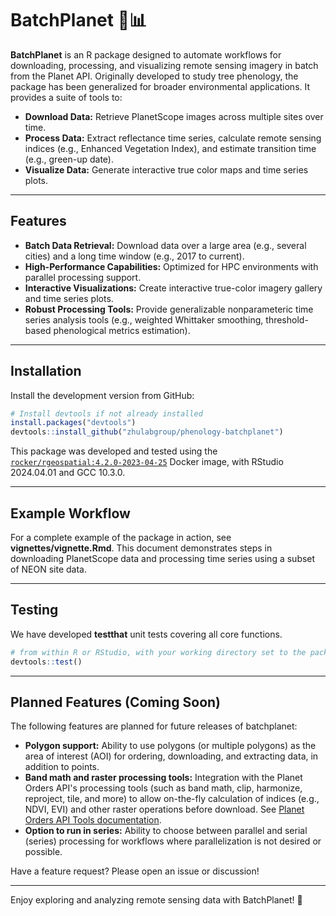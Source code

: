 # BatchPlanet 🌿📊

**BatchPlanet** is an R package designed to automate workflows for downloading, processing, and visualizing remote sensing imagery in batch from the Planet API. Originally developed to study tree phenology, the package has been generalized for broader environmental applications. It provides a suite of tools to:

* **Download Data:** Retrieve PlanetScope images across multiple sites over time.
* **Process Data:** Extract reflectance time series, calculate remote sensing indices (e.g., Enhanced Vegetation Index), and estimate transition time (e.g., green-up date).
* **Visualize Data:** Generate interactive true color maps and time series plots.

***

## Features

* **Batch Data Retrieval:** Download data over a large area (e.g., several cities) and a long time window (e.g., 2017 to current).
* **High-Performance Capabilities:** Optimized for HPC environments with parallel processing support.
* **Interactive Visualizations:** Create interactive true-color imagery gallery and time series plots.
* **Robust Processing Tools:** Provide generalizable nonparameteric time series analysis tools (e.g., weighted Whittaker smoothing, threshold-based phenological metrics estimation).

***

## Installation

Install the development version from GitHub:

```r
# Install devtools if not already installed
install.packages("devtools")
devtools::install_github("zhulabgroup/phenology-batchplanet")
```

This package was developed and tested using the [`rocker/rgeospatial:4.2.0-2023-04-25`](https://hub.docker.com/r/rocker/rgeospatial) Docker image, with RStudio 2024.04.01 and GCC 10.3.0.

***

## Example Workflow

For a complete example of the package in action, see **vignettes/vignette.Rmd**. This document demonstrates steps in downloading PlanetScope data and processing time series using a subset of NEON site data.

***

## Testing

We have developed **testthat** unit tests covering all core functions.

```r
# from within R or RStudio, with your working directory set to the package root
devtools::test()
```

***

## Planned Features (Coming Soon)

The following features are planned for future releases of batchplanet:

- **Polygon support:** Ability to use polygons (or multiple polygons) as the area of interest (AOI) for ordering, downloading, and extracting data, in addition to points.
- **Band math and raster processing tools:** Integration with the Planet Orders API's processing tools (such as band math, clip, harmonize, reproject, tile, and more) to allow on-the-fly calculation of indices (e.g., NDVI, EVI) and other raster operations before download. See [Planet Orders API Tools documentation](https://docs.planet.com/develop/apis/orders/tools/).
- **Option to run in series:** Ability to choose between parallel and serial (series) processing for workflows where parallelization is not desired or possible.

Have a feature request? Please open an issue or discussion!

***

Enjoy exploring and analyzing remote sensing data with BatchPlanet! 🚀
